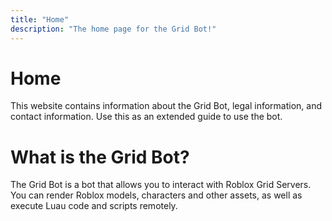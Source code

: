 ```yaml
---
title: "Home"
description: "The home page for the Grid Bot!"
---
```


# Home

This website contains information about the Grid Bot, legal information, and contact information.
Use this as an extended guide to use the bot.

# What is the Grid Bot?

The Grid Bot is a bot that allows you to interact with Roblox Grid Servers. You can render Roblox models, characters and other assets, as well as execute Luau code and scripts remotely.
